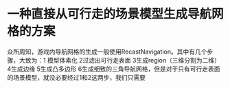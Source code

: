 # 一种直接从可行走的场景模型生成导航网格的方案

众所周知，游戏内导航网格的生成一般使用RecastNavigation。其中有几个步骤，大致为：1 模型体素化 2过滤出可行走表面 3生成region（三维分割为二维） 4生成边缘 5生成凸多边形 6生成细致的三角导航网格，但是对于只有可行走表面的场景模型，就没必要经过1和2这两步，我们只需要
